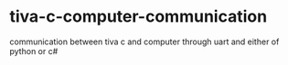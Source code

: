 # tiva-c-computer-communication
communication between tiva c and computer through uart and either of python or c#
